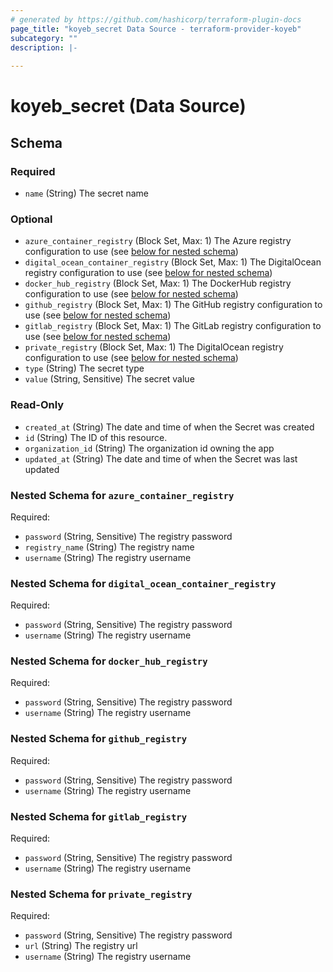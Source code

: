 ```yaml
---
# generated by https://github.com/hashicorp/terraform-plugin-docs
page_title: "koyeb_secret Data Source - terraform-provider-koyeb"
subcategory: ""
description: |-
  
---
```


# koyeb_secret (Data Source)





<!-- schema generated by tfplugindocs -->
## Schema

### Required

- `name` (String) The secret name

### Optional

- `azure_container_registry` (Block Set, Max: 1) The Azure registry configuration to use (see [below for nested schema](#nestedblock--azure_container_registry))
- `digital_ocean_container_registry` (Block Set, Max: 1) The DigitalOcean registry configuration to use (see [below for nested schema](#nestedblock--digital_ocean_container_registry))
- `docker_hub_registry` (Block Set, Max: 1) The DockerHub registry configuration to use (see [below for nested schema](#nestedblock--docker_hub_registry))
- `github_registry` (Block Set, Max: 1) The GitHub registry configuration to use (see [below for nested schema](#nestedblock--github_registry))
- `gitlab_registry` (Block Set, Max: 1) The GitLab registry configuration to use (see [below for nested schema](#nestedblock--gitlab_registry))
- `private_registry` (Block Set, Max: 1) The DigitalOcean registry configuration to use (see [below for nested schema](#nestedblock--private_registry))
- `type` (String) The secret type
- `value` (String, Sensitive) The secret value

### Read-Only

- `created_at` (String) The date and time of when the Secret was created
- `id` (String) The ID of this resource.
- `organization_id` (String) The organization id owning the app
- `updated_at` (String) The date and time of when the Secret was last updated

<a id="nestedblock--azure_container_registry"></a>
### Nested Schema for `azure_container_registry`

Required:

- `password` (String, Sensitive) The registry password
- `registry_name` (String) The registry name
- `username` (String) The registry username


<a id="nestedblock--digital_ocean_container_registry"></a>
### Nested Schema for `digital_ocean_container_registry`

Required:

- `password` (String, Sensitive) The registry password
- `username` (String) The registry username


<a id="nestedblock--docker_hub_registry"></a>
### Nested Schema for `docker_hub_registry`

Required:

- `password` (String, Sensitive) The registry password
- `username` (String) The registry username


<a id="nestedblock--github_registry"></a>
### Nested Schema for `github_registry`

Required:

- `password` (String, Sensitive) The registry password
- `username` (String) The registry username


<a id="nestedblock--gitlab_registry"></a>
### Nested Schema for `gitlab_registry`

Required:

- `password` (String, Sensitive) The registry password
- `username` (String) The registry username


<a id="nestedblock--private_registry"></a>
### Nested Schema for `private_registry`

Required:

- `password` (String, Sensitive) The registry password
- `url` (String) The registry url
- `username` (String) The registry username


